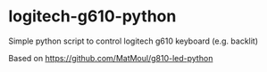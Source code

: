 # logitech-g610-python
Simple python script to control logitech g610 keyboard (e.g. backlit)

Based on https://github.com/MatMoul/g810-led-python
